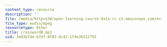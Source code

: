 ```yaml
---
content_type: resource
description: ''
file: /media/https%3A/open-learning-course-data-rc.s3.amazonaws.com/es-s41-speak-italian-with-your-mouth-full-spring-2012/3a03bfdeb7df9f03dc411f4e3b512755_crossword8.mp3
file_type: audio/mpeg
resourcetype: Other
title: crossword8.mp3
uid: 3a03bfde-b7df-9f03-dc41-1f4e3b512755
---
```

